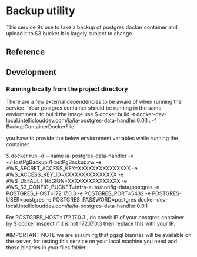 # Backup utility


This service 9s use to take a backup of postgres docker container and upload it to S3 bucket.It is largely subject to change.

## Reference

## Development

### Running locally from the project directory

There are a few external dependencies to be aware of when running the service . Your postgres container should be running in the same enviornment.
to build the image use
$ docker build -t  docker-dev-local.intelliclouddev.com/ia/ia-postgres-data-handler:0.0.1 . -f BackupContainerDockerFile

you have to provide the below enviornment variables while running the container.

$ docker run -d --name ia-postgres-data-handler -v ~/HostPgBackup:/HostPgBackup:rw -e AWS_SECRET_ACCESS_KEY=XXXXXXXXXXXXXXX -e AWS_ACCESS_KEY_ID=XXXXXXXXXXXXXXX -e AWS_DEFAULT_REGION=XXXXXXXXXXXXXXX -e AWS_S3_CONFIG_BUCKET=infra-auto/config-data/postgres -e POSTGRES_HOST=172.17.0.3 -e POSTGRES_PORT=5432 -e POSTGRES-USER=postgres -e POSTGRES_PASSWORD=postgres docker-dev-local.intelliclouddev.com/ia/ia-postgres-data-handler:0.0.1

For POSTGRES_HOST=172.17.0.3 , do check IP of your postgres container by $ docker inspect <postgres container id > if it is not 172.17.0.3  then replace this with your IP. 

#IMPORTANT NOTE
we are assuming that pgsql bianries will be available on the server, for testing this service on your local machine you need add those binaries in your files folder .

